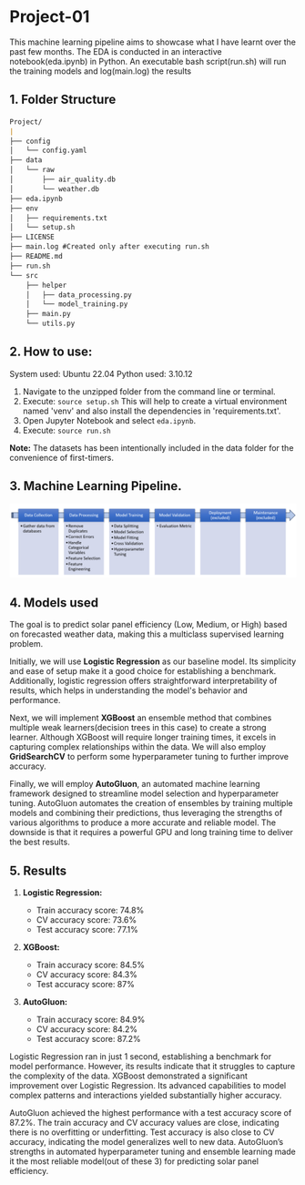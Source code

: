 # Project-01

This machine learning pipeline aims to showcase what I have learnt over the past few months. 
The EDA is conducted in an interactive notebook(eda.ipynb) in Python.
An executable bash script(run.sh) will run the training models and log(main.log) the results

## 1. Folder Structure
```markdown
Project/
|
├── config
│   └── config.yaml
├── data
│   └── raw
│       ├── air_quality.db
│       └── weather.db
├── eda.ipynb
├── env
│   ├── requirements.txt
│   └── setup.sh
├── LICENSE
├── main.log #Created only after executing run.sh
├── README.md
├── run.sh
└── src
    ├── helper
    │   ├── data_processing.py
    │   └── model_training.py
    ├── main.py
    └── utils.py

```


## 2. How to use:
System used: Ubuntu 22.04 
Python used: 3.10.12

1. Navigate to the unzipped folder from the command line or terminal.
2. Execute: `source setup.sh` This will help to create a virtual environment named 'venv' and also install the dependencies in 'requirements.txt'.
3. Open Jupyter Notebook and select `eda.ipynb`.
4. Execute: `source run.sh`  

**Note:** The datasets has been intentionally included in the data folder for the convenience of first-timers.



## 3. Machine Learning Pipeline.


![Flowchart](data/Flowchart.PNG)



## 4. Models used

The goal is to predict solar panel efficiency (Low, Medium, or High) based on forecasted weather data, making this a multiclass supervised learning problem. 

Initially, we will use **Logistic Regression** as our baseline model. Its simplicity and ease of setup make it a good choice for establishing a benchmark. Additionally, logistic regression offers straightforward interpretability of results, which helps in understanding the model's behavior and performance.

Next, we will implement **XGBoost** an ensemble method that combines multiple weak learners(decision trees in this case) to create a strong learner. Although XGBoost will require longer training times, it excels in capturing complex relationships within the data. We will also employ **GridSearchCV** to perform some hyperparameter tuning to further improve accuracy.

Finally, we will employ **AutoGluon**, an automated machine learning framework designed to streamline model selection and hyperparameter tuning. AutoGluon automates the creation of ensembles by training multiple models and combining their predictions, thus leveraging the strengths of various algorithms to produce a more accurate and reliable model. The downside is that it requires a powerful GPU and long training time to deliver the best results.


## 5. Results

1. **Logistic Regression:**
   - Train accuracy score: 74.8%
   - CV accuracy score: 73.6%
   - Test accuracy score: 77.1%


2. **XGBoost:**
   - Train accuracy score: 84.5%
   - CV accuracy score: 84.3%
   - Test accuracy score: 87%


3. **AutoGluon:**
   - Train accuracy score: 84.9%
   - CV accuracy score: 84.2%
   - Test accuracy score: 87.2%

   
Logistic Regression ran in just 1 second, establishing a benchmark for model performance. However, its results indicate that it struggles to capture the complexity of the data. XGBoost demonstrated a significant improvement over Logistic Regression. Its advanced capabilities to model complex patterns and interactions yielded substantially higher accuracy. 

AutoGluon achieved the highest performance with a test accuracy score of 87.2%. The train accuracy and CV accuracy values are close, indicating there is no overfitting or underfitting. Test accuracy is also close to CV accuracy, indicating the model generalizes well to new data. AutoGluon’s strengths in automated hyperparameter tuning and ensemble learning made it the most reliable model(out of these 3) for predicting solar panel efficiency.





























